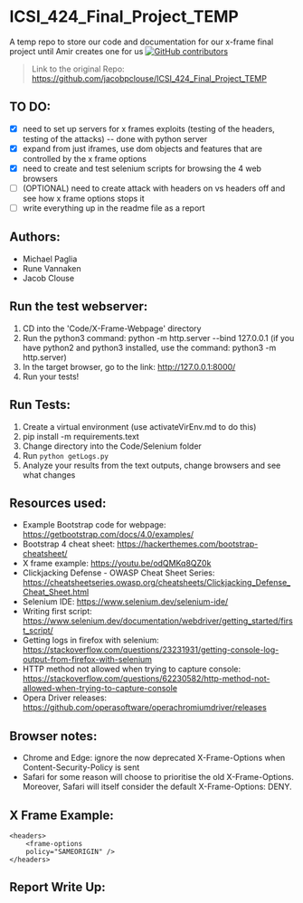 # ICSI_424_Final_Project_TEMP
A temp repo to store our code and documentation for our x-frame final project until Amir creates one for us  [![GitHub contributors](https://img.shields.io/github/contributors/jacobpclouse/526-Final-Project.svg)]("https://github.com/jacobpclouse/526-Final-Project/graphs/contributors")

> Link to the original Repo: https://github.com/jacobpclouse/ICSI_424_Final_Project_TEMP

## TO DO:
- [x] need to set up servers for x frames exploits (testing of the headers, testing of the attacks) -- done with python server
- [x] expand from just iframes, use dom objects and features that are controlled by the x frame options
- [x] need to create and test selenium scripts for browsing the 4 web browsers
- [ ] (OPTIONAL) need to create attack with headers on vs headers off and see how x frame options stops it
- [ ] write everything up in the readme file as a report

## Authors:
- Michael Paglia 
- Rune Vannaken
- Jacob Clouse

## Run the test webserver:
1) CD into the 'Code/X-Frame-Webpage' directory
2) Run the python3 command: python -m http.server --bind 127.0.0.1
(if you have python2 and python3 installed, use the command: python3 -m http.server)
3) In the target browser, go to the link: http://127.0.0.1:8000/
4) Run your tests!


## Run Tests:
1) Create a virtual environment (use activateVirEnv.md to do this)
2) pip install -m requirements.text
3) Change directory into the Code/Selenium folder
4) Run ```python getLogs.py```
5) Analyze your results from the text outputs, change browsers and see what changes


## Resources used:
- Example Bootstrap code for webpage: https://getbootstrap.com/docs/4.0/examples/
- Bootstrap 4 cheat sheet: https://hackerthemes.com/bootstrap-cheatsheet/
- X frame example: https://youtu.be/odQMKq8QZ0k
- Clickjacking Defense - OWASP Cheat Sheet Series: https://cheatsheetseries.owasp.org/cheatsheets/Clickjacking_Defense_Cheat_Sheet.html
- Selenium IDE: https://www.selenium.dev/selenium-ide/
- Writing first script: https://www.selenium.dev/documentation/webdriver/getting_started/first_script/
- Getting logs in firefox with selenium: https://stackoverflow.com/questions/23231931/getting-console-log-output-from-firefox-with-selenium
- HTTP method not allowed when trying to capture console: https://stackoverflow.com/questions/62230582/http-method-not-allowed-when-trying-to-capture-console
- Opera Driver releases: https://github.com/operasoftware/operachromiumdriver/releases


## Browser notes:
- Chrome and Edge: ignore the now deprecated X-Frame-Options when Content-Security-Policy is sent
- Safari for some reason will choose to prioritise the old X-Frame-Options. Moreover, Safari will itself consider the default X-Frame-Options: DENY.

## X Frame Example:
<http>
    <!-- ... -->

    <headers>
        <frame-options
        policy="SAMEORIGIN" />
    </headers>
</http>

## Report Write Up:
